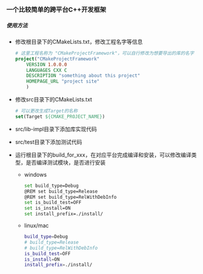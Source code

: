 ### 一个比较简单的跨平台C++开发框架

##### 使用方法

- 修改根目录下的CMakeLists.txt，修改工程名字等信息

  ```cmake
  # 这里工程名称为 "CMakeProjectFramework"，可以自行修改为想要导出的库的名字
  project("CMakeProjectFramework" 
      VERSION 1.0.0.0
      LANGUAGES CXX C
      DESCRIPTION "something about this project"
      HOMEPAGE_URL "project site"
      )
  ```

- 修改src目录下的CMakeLists.txt

  ```cmake
  # 可以更改生成Target的名称
  set(Target ${CMAKE_PROJECT_NAME})
  ```

- src/lib-impl目录下添加库实现代码

- src/test目录下添加测试代码

- 运行根目录下的build_for_xxx，在对应平台完成编译和安装，可以修改编译类型，是否编译测试模块，是否进行安装

  - windows

    ```bash
    set build_type=Debug
    @REM set build_type=Release
    @REM set build_type=RelWithDebInfo
    set is_build_test=OFF
    set is_install=ON
    set install_prefix=./install/
    ```

  - linux/mac

    ```sh
    build_type=Debug
    # build_type=Release
    # build_type=RelWithDebInfo
    is_build_test=OFF
    is_install=ON
    install_prefix=./install/
    ```

    

​	